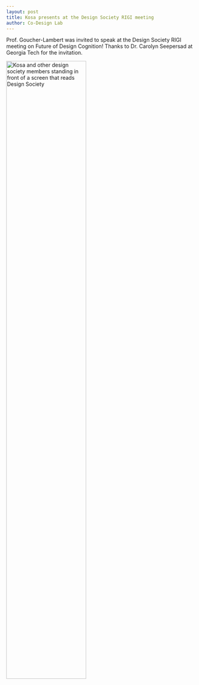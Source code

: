 ```yaml
---
layout: post
title: Kosa presents at the Design Society RIGI meeting
author: Co-Design Lab
---
```


Prof. Goucher-Lambert was invited to speak at the Design Society RIGI meeting on Future of Design Cognition! Thanks to Dr. Carolyn Seepersad at Georgia Tech for the invitation.

<img src="https://github.com/user-attachments/assets/88500ac2-a97f-48b1-bbd1-35d1e29e493a" alt="Kosa and other design society members standing in front of a screen that reads Design Society" width="65%">
